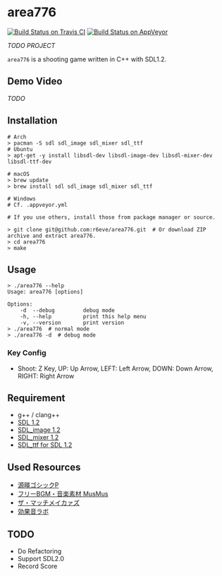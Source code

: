 area776
=======
[![Build Status on Travis CI][]][Travis CI Results]
[![Build Status on AppVeyor][]][AppVeyor Results]

*TODO PROJECT*

`area776` is a shooting game written in C++ with SDL1.2.

## Demo Video

*TODO*

## Installation

```console
# Arch
> pacman -S sdl sdl_image sdl_mixer sdl_ttf
# Ubuntu
> apt-get -y install libsdl-dev libsdl-image-dev libsdl-mixer-dev libsdl-ttf-dev

# macOS
> brew update
> brew install sdl sdl_image sdl_mixer sdl_ttf

# Windows
# Cf. .appveyor.yml

# If you use others, install those from package manager or source.

> git clone git@github.com:r6eve/area776.git  # Or download ZIP archive and extract area776.
> cd area776
> make
```

## Usage

```console
> ./area776 --help
Usage: area776 [options]

Options:
    -d  --debug         debug mode
    -h, --help          print this help menu
    -v, --version       print version
> ./area776  # normal mode
> ./area776 -d  # debug mode
```

### Key Config

* Shoot: Z Key, UP: Up Arrow, LEFT: Left Arrow, DOWN: Down Arrow, RIGHT: Right Arrow

## Requirement

* g++ / clang++
* [SDL 1.2][]
* [SDL_image 1.2][]
* [SDL_mixer 1.2][]
* [SDL_ttf for SDL 1.2][]

## Used Resources

* [源暎ゴシックP][]
* [フリーBGM・音楽素材 MusMus][]
* [ザ・マッチメイカァズ][]
* [効果音ラボ][]

## TODO

* Do Refactoring
* Support SDL2.0
* Record Score

[Build Status on Travis CI]: https://travis-ci.org/r6eve/area776.svg?branch=master
[Travis CI Results]: https://travis-ci.org/r6eve/area776
[Build Status on AppVeyor]: https://ci.appveyor.com/api/projects/status/saw2lu2yrqn0omgs?svg=true
[AppVeyor Results]: https://ci.appveyor.com/project/r6eve/area776
[SDL 1.2]: http://www.libsdl.org/
[SDL_image 1.2]: https://www.libsdl.org/projects/SDL_image/release-1.2.html
[SDL_mixer 1.2]: https://www.libsdl.org/projects/SDL_mixer/release-1.2.html
[SDL_ttf for SDL 1.2]: https://www.libsdl.org/projects/SDL_ttf/release-1.2.html
[源暎ゴシックP]: https://okoneya.jp/font/genei-antique.html
[フリーBGM・音楽素材 MusMus]: http://musmus.main.jp/
[ザ・マッチメイカァズ]: http://osabisi.sakura.ne.jp/m2/tm4/se_001.html
[効果音ラボ]: https://soundeffect-lab.info/
